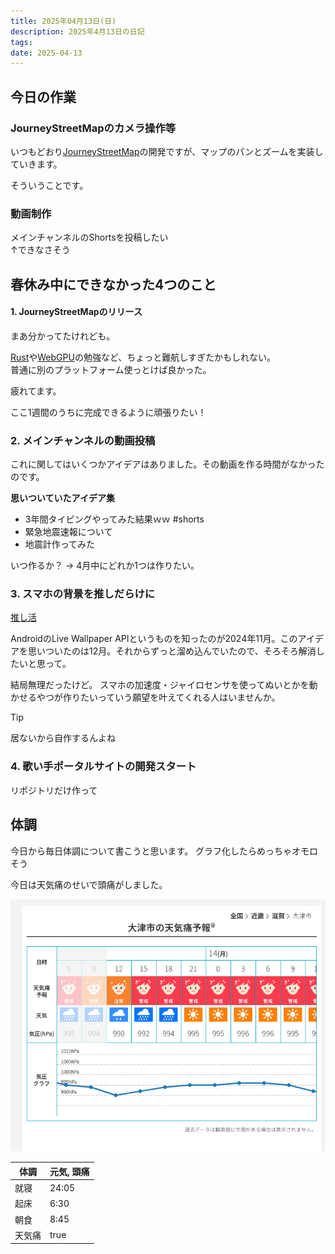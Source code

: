```yaml
---
title: 2025年04月13日(日)
description: 2025年4月13日の日記
tags: 
date: 2025-04-13
---
```

## 今日の作業
### JourneyStreetMapのカメラ操作等
いつもどおり[JourneyStreetMap](../../../develop/JourneyStreetMap/JourneyStreetMap.md)の開発ですが、マップのパンとズームを実装していきます。

そういうことです。
### 動画制作
メインチャンネルのShortsを投稿したい  
↑できなさそう
## 春休み中にできなかった4つのこと
#### 1. JourneyStreetMapのリリース
まあ分かってたけれども。

[Rust](../../../develop/Knowledge/lang/Rust/Rust.md)や[WebGPU](../../../develop/Knowledge/platform/graphics/webgpu/WebGPU.md)の勉強など、ちょっと難航しすぎたかもしれない。  
普通に別のプラットフォーム使っとけば良かった。

疲れてます。

ここ1週間のうちに完成できるように頑張りたい！
### 2. メインチャンネルの動画投稿
これに関してはいくつかアイデアはありました。その動画を作る時間がなかったのです。

**思いついていたアイデア集**
- 3年間タイピングやってみた結果ｗｗ #shorts
- 緊急地震速報について
- 地震計作ってみた

いつ作るか？ → 4月中にどれか1つは作りたい。
### 3. スマホの背景を推しだらけに
[推し活](../../../favorite/推し活.md)

AndroidのLive Wallpaper APIというものを知ったのが2024年11月。このアイデアを思いついたのは12月。それからずっと溜め込んでいたので、そろそろ解消したいと思って。

結局無理だったけど。
スマホの加速度・ジャイロセンサを使ってぬいとかを動かせるやつが作りたいっていう願望を叶えてくれる人はいませんか。

>[!TIP]
>居ないから自作するんよね

### 4. 歌い手ポータルサイトの開発スタート
リポジトリだけ作って

## 体調
今日から毎日体調について書こうと思います。
グラフ化したらめっちゃオモロそう

今日は天気痛のせいで頭痛がしました。

![](../../../assets/Pasted%20image%2020250413114933.png)

| 体調  | 元気, 頭痛 |
| --- | ------ |
| 就寝  | 24:05  |
| 起床  | 6:30   |
| 朝食  | 8:45   |
| 天気痛 | true   |

